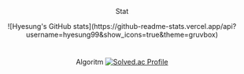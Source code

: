 <div align="center">
  <p align="center">Stat</p>
  ![Hyesung's GitHub stats](https://github-readme-stats.vercel.app/api?username=hyesung99&show_icons=true&theme=gruvbox)

  #
  Algoritm
  [![Solved.ac Profile](http://mazassumnida.wtf/api/generate_badge?boj=4538asd)](https://solved.ac/4538asd)

</div>
